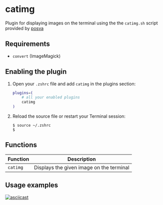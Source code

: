 # catimg

Plugin for displaying images on the terminal using the the `catimg.sh` script provided by [posva](https://github.com/posva/catimg)

## Requirements

- `convert` (ImageMagick)

## Enabling the plugin

1. Open your `.zshrc` file and add `catimg` in the plugins section:

   ```zsh
   plugins=(
       # all your enabled plugins
       catimg
   )
   ```

2. Reload the source file or restart your Terminal session:

   ```console
   $ source ~/.zshrc
   $
   ```

## Functions

| Function | Description                              |
| -------- | ---------------------------------------- |
| `catimg` | Displays the given image on the terminal |

## Usage examples

[![asciicast](https://asciinema.org/a/204702.png)](https://asciinema.org/a/204702)
